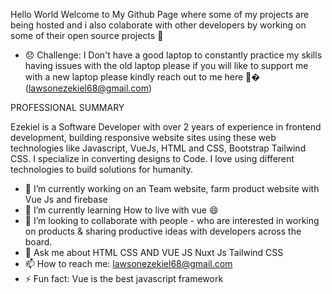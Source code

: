 Hello World  Welcome to My Github Page where some of my projects are being hosted and i also colaborate  with other developers by working on some of their open source projects 👋 
 
 
 
 - 😞 Challenge: I Don't have a good  laptop to constantly practice my skills  having  issues with the old laptop  please if you will like to support me  with a new laptop please kindly reach out to me here 🙏� (lawsonezekiel68@gmail.com) 





PROFESSIONAL SUMMARY


Ezekiel is a  Software Developer with over 2 years of experience in frontend development, building responsive website sites using these web technologies like Javascript, VueJs, HTML and CSS, Bootstrap Tailwind CSS. I specialize in  converting designs to Code. I love using different technologies to build solutions for humanity.


- 🔭 I’m currently working on an Team website, farm product website with Vue Js and firebase 
- 🌱 I’m currently learning How to live with vue 😄
- 👯 I’m looking to collaborate with people -  who are interested in working on products & sharing productive ideas with 
developers across the board.
- 💬 Ask me about HTML CSS AND VUE JS Nuxt Js Tailwind CSS
- 📫 How to reach me: lawsonezekiel68@gmail.com
- ⚡ Fun fact: Vue is the best javascript framework
